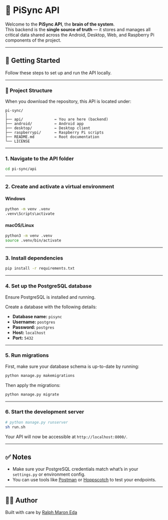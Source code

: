 # 🧠 PiSync API

Welcome to the **PiSync API**, the **brain of the system**.  
This backend is the **single source of truth** — it stores and manages all critical data shared across the Android, Desktop, Web, and Raspberry Pi components of the project.

---

## 🚀 Getting Started

Follow these steps to set up and run the API locally.

---

### 📁 Project Structure

When you download the repository, this API is located under:

```
pi-sync/
│
├── api/              ← You are here (backend)
├── android/          ← Android app
├── desktop/          ← Desktop client
├── raspberrypi/      ← Raspberry Pi scripts
├── README.md         ← Root documentation
└── LICENSE
```

---

### 1. Navigate to the API folder

```bash
cd pi-sync/api
```

---

### 2. Create and activate a virtual environment

#### Windows

```bash
python -m venv .venv
.venv\Scripts\activate
```

#### macOS/Linux

```bash
python3 -m venv .venv
source .venv/bin/activate
```

---

### 3. Install dependencies

```bash
pip install -r requirements.txt
```

---

### 4. Set up the PostgreSQL database

Ensure PostgreSQL is installed and running.

Create a database with the following details:

- **Database name:** `pisync`
- **Username:** `postgres`
- **Password:** `postgres`
- **Host:** `localhost`
- **Port:** `5432`

---

### 5. Run migrations

First, make sure your database schema is up-to-date by running:

```bash
python manage.py makemigrations
```

Then apply the migrations:

```bash
python manage.py migrate
```

---

### 6. Start the development server

```bash
# python manage.py runserver
sh run.sh
```

Your API will now be accessible at `http://localhost:8000/`.

---

## ✅ Notes

- Make sure your PostgreSQL credentials match what’s in your `settings.py` or environment config.
- You can use tools like [Postman](https://www.postman.com/) or [Hoppscotch](https://github.com/hoppscotch/hoppscotch/) to test your endpoints.

---

## 🧑‍💻 Author

Built with care by [Ralph Maron Eda](https://github.com/ralphmarondev)
